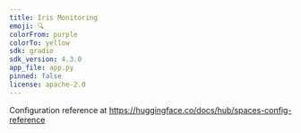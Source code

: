 ```yaml
---
title: Iris Monitoring
emoji: 🔍
colorFrom: purple
colorTo: yellow
sdk: gradio
sdk_version: 4.3.0
app_file: app.py
pinned: false
license: apache-2.0
---
```


Configuration reference at https://huggingface.co/docs/hub/spaces-config-reference